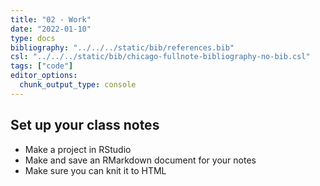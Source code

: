 ```yaml
---
title: "02 - Work"
date: "2022-01-10"
type: docs
bibliography: "../../../static/bib/references.bib"
csl: "../../../static/bib/chicago-fullnote-bibliography-no-bib.csl"
tags: ["code"]
editor_options: 
  chunk_output_type: console
---
```


## Set up your class notes

-   Make a project in RStudio
-   Make and save an RMarkdown document for your notes
-   Make sure you can knit it to HTML
